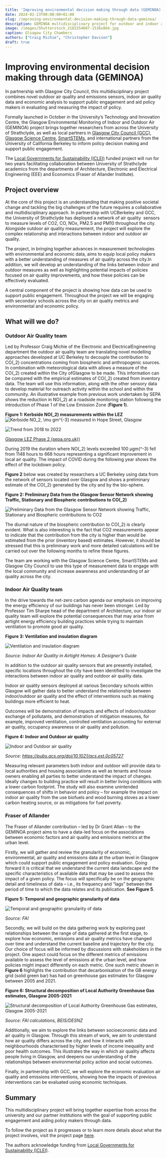 ```yaml
---
title: 'Improving environmental decision making through data (GEMINOA)'
date: 2024-02-23T00:00:00+01:00
slug: /improving-environmental-decision-making-through-data-geminoa/
description: GEMINOA multidisciplinary project for outdoor and indoor air quality.
image: /images/Shutterstock_2182254607-1536x864.jpg
caption: Glsagow City Chambers
authors: ["Craig Michie", "Christopher Davison"]
draft: true
---
```


# Improving environmental decision making through data (GEMINOA)

In partnership with Glasgow City Council, this multidisciplinary project
combines novel outdoor air quality and emissions sensors, indoor air
quality data and economic analysis to support public engagement and aid
policy makers in evaluating and measuring the impact of policy.

Formally launched in October in the University’s Technology and Innovation Centre, the Glasgow Environmental Monitoring of Indoor and Outdoor Air (GEMINOA) project brings together researchers from across the University of Strathclyde, as well as local partners in [Glasgow City Council (GCC)](https://www.glasgow.gov.uk), [Glasgow Science Centre](https://www.glasgowsciencecentre.org/), [SmartSTEMs](https://smartstems.org/), and international partners from the University of California Berkeley to inform policy decision making and support public engagement.

The [Local Governments for Sustainability (ICLEI)](https://iclei.org/) funded project will run for two years facilitating collaboration between University of Strathclyde academics from the departments of Architecture, Electronic and Electrical Engineering (EEE) and Economics (Fraser of Allander Institute).

## Project overview

At the core of this project is an understanding that making positive societal change and tackling the big challenges of the future requires a collaborative and multidisciplinary approach. In partnership with UCBerkeley and GCC, the University of Strathclyde has deployed a network of air quality  sensors to measure levels of CO2, CO, NOx, PM2.5 and PM10 throughout the city. Alongside outdoor air quality measurement, the project will explore the complex relationship and interactions between indoor and outdoor air quality.

The project, in bringing together advances in measurement technologies with environmental and economic data, aims to equip local policy makers with a better understanding of measures of air quality across the city.In addition, we will develop an understanding of the links between indoor and outdoor measures as well as highlighting potential impacts of policies focused on air quality improvements, and how these policies can be effectively evaluated.

A central component of the project is showing how data can be used to support public engagement. Throughout the project we will be engaging with secondary schools across the city on air quality metrics and environmental and economic policy.

## What will we do?

### Outdoor Air Quality team

Led by Professor Craig Michie of the Electronic and ElectricalEngineering department the outdoor air quality team are translating novel modelling approaches developed at UC Berkeley to decouple the contribution to CO\(_2\) concentrations coming from biospheric and anthropogenic sources. In combination with meteorological data with allows a measure of the CO\(_2\) created within the City ofGlasgow to be made. This information can be compared with the empirical estimates of CO\(_2\) created from inventory data. The team will use this information, along with the other sensory data to develop material for outreach activity within the school and within the community. An illustrative example from previous work undertaken by SEPA shows the reduction in NO\(_2\) at a roadside monitoring station following the introduction of Phase 1 of the Low Emission Zone (**Figure 1**).

**Figure 1: Kerbside NO\(_2\) measurements within the LEZ**
![Kerbside NO_2, \mu gm^{-3} measured in Hope Street, Glasgow](images/Picture4.png "Kerbside NO, Hgm-3 measured in Hope Street, Glasgow")

![Trend from 2018 to 2022](images/F1-600x271.png)

[Glasgow LEZ Phase 2 (sepa.org.uk))](https://informatics.sepa.org.uk/GlasgowLezPhase2/)

During 2019 the duration where NO\(_2\) levels exceeded 100 μgm\(^-3\) fell from 1148 hours to 668 hours representing a significant improvement in local air quality. The impact of COVID during the following year shows the effect of the lockdown policy.

**Figure 2** below was created by researchers a UC Berkeley using data from the network of sensors located over Glasgow and shows a preliminary estimate of the CO\(_2\) generated by the city and by the bio-sphere.

**Figure 2: Preliminary Data from the Glasgow Sensor Network showing Traffic, Stationary and Biospheric contributions to CO\(_2\)**

![Preliminary Data from the Glasgow Sensor Network showing Traffic, Stationary and Biospheric contributions to CO2](images/Picture3.png)

The diurnal nature of the biospheric contribution to CO\(_2\) is clearly evident. What is also interesting is the fact that CO2 measurements appear to indicate that the contribution from the city is higher than would be estimated from the prior (inventory based) estimates. However, it should be stressed that this is preliminary work and more detailed calculations will be carried out over the following months to refine these figures.

The team are working with the Glasgow Science Centre, SmartSTEMs and Glasgow City Council to use this type of measurement data to engage with the local community and increase awareness and understanding of air quality across the city.

### Indoor Air Quality team

In the drive towards the net-zero carbon agenda our emphasis on improving the energy efficiency of our buildings has never been stronger. Led by Professor Tim Sharpe head of the department of Architecture, our indoor air quality team will explore the potential consequences that may arise from airtight energy efficiency building practices while trying to maintain ventilation to promote good air quality.

**Figure 3: Ventilation and insulation diagram**

![Ventilation and insulation diagram](images/Picture-22.png)

*Source: Indoor Air Quality in Airtight Homes:
A Designer’s Guide*

In addition to the outdoor air quality sensors that are presently installed, specific locations throughout the city have been identified to investigate the interactions between indoor air quality and outdoor air quality data.

Indoor air quality sensors deployed at various Secondary schools within Glasgow will gather data to better understand the relationship between indoor/outdoor air quality and the effect of interventions such as making buildings more efficient to heat.

Outcomes will be demonstration of impacts and effects of indoor/outdoor exchange of pollutants, and demonstration of mitigation measures, for example, improved ventilation, controlled ventilation accounting for external air quality, occupancy awareness or air quality and pollution.

**Figure 4: Indoor and Outdoor air quality**

![Indoor and Outdoor air quality](https://fraserofallander.org/wp-content/uploads/2024/01/images_medium_es0c05727_0002.png)

*Source:* *<https://pubs.acs.org/doi/10.1021/acs.est.0c05727>*

Measuring relevant parameters both indoor and outdoor will provide data to local authorities and housing associations as well as tenants and house owners enabling all parties to better understand the impact of changes. Ideally changes to building practice will result in better living conditions with a lower carbon footprint. The study will also examine unintended consequences of shifts in behavior and policy – for example the impact on indoor air quality from the use biofuels and wood burning stoves as a lower carbon heating source, or as mitigations for fuel poverty.

### Fraser of Allander

The Fraser of Allander contribution – led by Dr Grant Allan – to the GEMINOA project aims to have a data-led focus on the associations between economic factors and air quality and emissions metrics at the urban level.

Firstly, we will gather and review the granularity of economic, environmental, air quality and emissions data at the urban level in Glasgow which could support public engagement and policy evaluation. Going forward it is critical that we understand the current data landscape and the specific characteristics of available data that may be used to assess the impact of a given policy. The focus will specifically be on the geographic detail and timeliness of data – i.e., its frequency and “lags” between the period of time to which the data relates and its publication. **See Figure 5**.

**Figure 5: Temporal and geographic granularity of data**

![Temporal and geographic granularity of data](images/Picture1.png)

*Source: FAI*

Secondly, we will build on the data gathering work by exploring past relationships between the range of data gathered at the first stage, to explore how economic, emissions and air quality metrics have changed over time and understand the current baseline and trajectory for the city. Our choice of focus will be informed by discussions with stakeholders in the project. One aspect could focus on the different metrics of emissions available to assess the level of emissions at the urban level, and how policies might impact differently on each metric. One such metric shown in **Figure 6** highlights the contribution that decarbonisation of the GB energy grid (solid green bar) has had on greenhouse gas estimates for Glasgow between 2005 and 2021.

**Figure 6: Structural decomposition of Local Authority Greenhouse Gas
estimates, Glasgow 2005-2021**

![Structural decomposition of Local Authority Greenhouse Gas
estimates, Glasgow 2005-2021](https://fraserofallander.org/wp-content/uploads/2024/01/Glasgow-City-2048x1333.png )

*Source: FAI calculations, BEIS/DESNZ*

Additionally, we aim to explore the links between socioeconomic data and air quality in Glasgow. Through this stream of work, we aim to understand how air quality differs across the city, and how it interacts with neighbourhoods characterised by higher levels of income inequality and poor health outcomes. This illustrates the way in which air quality affects people living in Glasgow, and deepens our understanding of the relationships between environmental policy action and social outcomes.

Finally, in partnership with GCC, we will explore the economic evaluation air quality and emissions interventions, showing how the impacts of previous interventions can be evaluated using economic techniques.

## Summary

This multidisciplinary project will bring together expertise from across the university and our partner institutions with the goal of supporting public engagement and aiding policy makers through data.

To follow the project as it progresses or to learn more details about what the project involves, visit the project page [here](https://geminoa.strath.ai).

The authors acknowledge funding from [Local Governments for Sustainability (ICLEI)](https://iclei.org/).
